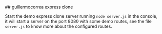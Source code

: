## guillermocorrea express clone

Start the demo express clone server running `node server.js` in the console, it will start a server on the port 8080 with some demo routes, see the file `server.js` to know more about the configured routes.
